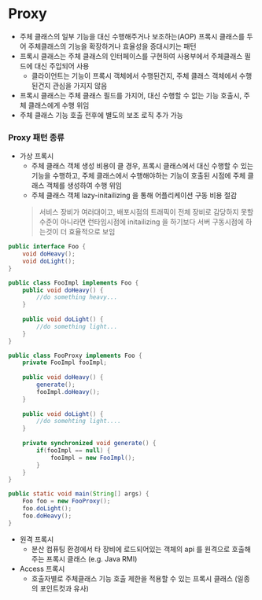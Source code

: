 # Proxy
* 주체 클래스의 일부 기능을 대신 수행해주거나 보조하는(AOP) 프록시 클래스를 두어 주체클래스의 기능을 확장하거나 효율성을 증대시키는 패턴
* 프록시 클래스는 주체 클래스의 인터페이스를 구현하여 사용부에서 주체클래스 필드에 대신 주입되어 사용
    * 클라이언트는 기능이 프록시 객체에서 수행된건지, 주체 클래스 객체에서 수행된건지 관심을 가지지 않음
* 프록시 클래스는 주체 클래스 필드를 가지어, 대신 수행할 수 없는 기능 호출시, 주체 클래스에게 수행 위임
* 주체 클래스 기능 호출 전후에 별도의 보조 로직 추가 가능

### Proxy 패턴 종류
* 가상 프록시
    * 주체 클래스 객체 생성 비용이 클 경우, 프록시 클래스에서 대신 수행할 수 있는 기능을 수행하고, 주체 클래스에서 수행해야하는 기능이 호출된 시점에 주체 클래스 객체를 생성하여 수행 위임
    * 주체 클래스 객체 lazy-initailizing 을 통해 어플리케이션 구동 비용 절감
  > 서비스 장비가 여러대이고, 배포시점의 트래픽이 전체 장비로 감당하지 못할 수준이 아니라면 런타임시점에 initailizing 을 하기보다 서버 구동시점에 하는것이 더 효율적으로 보임
```java
public interface Foo {
    void doHeavy();
    void doLight();
}

public class FooImpl implements Foo {
    public void doHeavy() {
        //do something heavy...        
    }
    
    public void doLight() {
        //do something light...
    }
}

public class FooProxy implements Foo {
    private FooImpl fooImpl;
    
    public void doHeavy() {
        generate();
        fooImpl.doHeavy();
    }
  
    public void doLight() {
        //do somehting light....
    }
    
    private synchronized void generate() {
        if(fooImpl == null) {
            fooImpl = new FooImpl();
        }
    }
}

public static void main(String[] args) {
    Foo foo = new FooProxy();
    foo.doLight();
    foo.doHeavy();
}
```
* 원격 프록시
    * 분산 컴퓨팅 환경에서 타 장비에 로드되어있는 객체의 api 를 원격으로 호출해주는 프록시 클래스 (e.g. Java RMI)
* Access 프록시
    * 호출자별로 주체클래스 기능 호출 제한을 적용할 수 있는 프록시 클래스 (일종의 포인트컷과 유사)